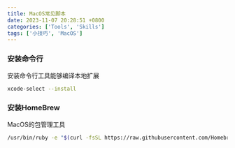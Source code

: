 ```yaml
---
title: MacOS常见脚本
date: 2023-11-07 20:28:51 +0800
categories: ['Tools', 'Skills']
tags: ['小技巧', 'MacOS']
---
```




### 安装命令行

安装命令行工具能够编译本地扩展

```bash
xcode-select --install
```



### 安装HomeBrew

MacOS的包管理工具

```bash
/usr/bin/ruby -e "$(curl -fsSL https://raw.githubusercontent.com/Homebrew/install/master/install)"
```

